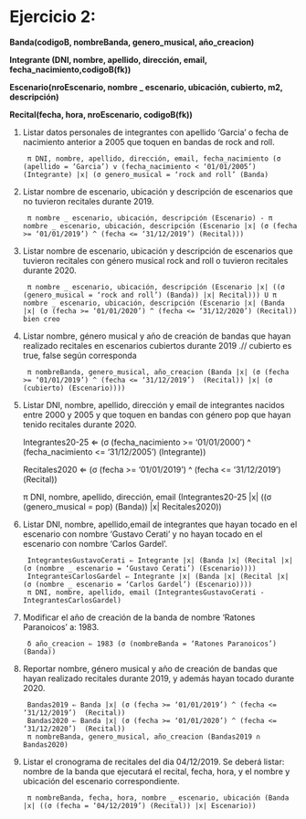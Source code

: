 # Ejercicio 2: 

**Banda(codigoB, nombreBanda, genero_musical, año_creacion)**

**Integrante (DNI, nombre, apellido, dirección, email, fecha_nacimiento,codigoB(fk))**

**Escenario(nroEscenario, nombre _ escenario, ubicación, cubierto, m2, descripción)**

**Recital(fecha, hora, nroEscenario, codigoB(fk))**


1. Listar datos personales de integrantes con apellido ‘Garcia’ o fecha de nacimiento anterior a 2005 que toquen en bandas de rock and roll.

        π DNI, nombre, apellido, dirección, email, fecha_nacimiento (σ (apellido = ‘Garcia’) v (fecha_nacimiento < ‘01/01/2005’) (Integrante) |x| (σ genero_musical = ‘rock and roll’ (Banda)


2. Listar nombre de escenario, ubicación y descripción de escenarios que no tuvieron recitales durante 2019.

        π nombre _ escenario, ubicación, descripción (Escenario) - π nombre _ escenario, ubicación, descripción (Escenario |x| (σ (fecha >= ‘01/01/2019’) ^ (fecha <= ‘31/12/2019’) (Recital)))


3. Listar nombre de escenario, ubicación y descripción de escenarios que tuvieron recitales con género musical rock and roll o tuvieron recitales durante 2020.

        π nombre _ escenario, ubicación, descripción (Escenario |x| ((σ (genero_musical = ‘rock and roll’) (Banda)) |x| Recital))) U π nombre _ escenario, ubicación, descripción (Escenario |x| (Banda |x| (σ (fecha >= ‘01/01/2020’) ^ (fecha <= ‘31/12/2020’) (Recital)) bien creo


4. Listar nombre, género musical y año de creación de bandas que hayan realizado recitales en escenarios cubiertos durante 2019 .// cubierto es true, false según corresponda
    
        π nombreBanda, genero_musical, año_creacion (Banda |x| (σ (fecha >= ‘01/01/2019’) ^ (fecha <= ‘31/12/2019’)  (Recital)) |x| (σ (cubierto) (Escenario))))

5. Listar DNI, nombre, apellido, dirección y email de integrantes nacidos entre 2000 y 2005 y que toquen en bandas con género pop que hayan tenido recitales durante 2020. 

    Integrantes20-25 ⇐ (σ (fecha_nacimiento >= ‘01/01/2000’) ^ (fecha_nacimiento <= ‘31/12/2005’) (Integrante))
    
    Recitales2020 ⇐ (σ (fecha >= ‘01/01/2019’) ^ (fecha <= ‘31/12/2019’)  (Recital))
    
    π DNI, nombre, apellido, dirección, email (Integrantes20-25 |x| ((σ (genero_musical = pop) (Banda)) |x| Recitales2020))


6. Listar DNI, nombre, apellido,email de integrantes que hayan tocado en el escenario con nombre ‘Gustavo Cerati’ y no hayan tocado en el escenario con nombre ‘Carlos Gardel’. 
    
        IntegrantesGustavoCerati ⇐ Integrante |x| (Banda |x| (Recital |x| (σ (nombre _ escenario = ‘Gustavo Cerati’) (Escenario))))
        IntegrantesCarlosGardel ⇐ Integrante |x| (Banda |x| (Recital |x| (σ (nombre _ escenario = ‘Carlos Gardel’) (Escenario))))
        π DNI, nombre, apellido, email (IntegrantesGustavoCerati - IntegrantesCarlosGardel)

7. Modificar el año de creación de la banda de nombre ‘Ratones Paranoicos’ a: 1983.

        δ año_creacion ⇐ 1983 (σ (nombreBanda = ‘Ratones Paranoicos’) (Banda))


8. Reportar nombre, género musical y año de creación de bandas que hayan realizado recitales durante 2019, y además hayan tocado durante 2020.
    
        Bandas2019 ⇐ Banda |x| (σ (fecha >= ‘01/01/2019’) ^ (fecha <= ‘31/12/2019’)  (Recital))
        Bandas2020 ⇐ Banda |x| (σ (fecha >= ‘01/01/2020’) ^ (fecha <= ‘31/12/2020’)  (Recital))
        π nombreBanda, genero_musical, año_creacion (Bandas2019 ∩ Bandas2020)


9. Listar el cronograma de recitales del dia 04/12/2019. Se deberá listar: nombre de la banda que ejecutará el recital, fecha, hora, y el nombre y ubicación del escenario correspondiente. 
    
        π nombreBanda, fecha, hora, nombre _ escenario, ubicación (Banda |x| ((σ (fecha = ‘04/12/2019’) (Recital)) |x| Escenario))